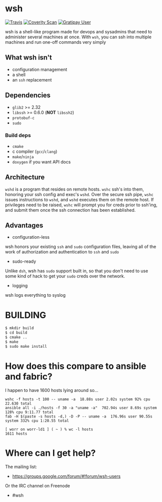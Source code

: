 # wsh

[![Travis](https://img.shields.io/travis/worr/wsh.svg?maxAge=2592000)](https://travis-ci.org/worr/wsh)
[![Coverity Scan](https://img.shields.io/coverity/scan/10090.svg?maxAge=2592000)](https://scan.coverity.com/projects/worr-wsh)
[![Gratipay User](https://img.shields.io/gratipay/user/worr.svg?maxAge=2592000)](https://gratipay.com/~worr/)

wsh is a shell-like program made for devops and sysadmins that need to 
administer several machines at once. With `wsh`, you can ssh into multiple 
machines and run one-off commands very simply

## What wsh isn't

* configuration management 
* a shell 
* an `ssh` replacement

## Dependencies

* `glib2` >= 2.32
* `libssh` >= 0.6.0 (**NOT** `libssh2`) 
* `protobuf-c`
* `sudo`

### Build deps

* `cmake`
* c compiler (`gcc`/`clang`) 
* `make`/`ninja`
* `doxygen` if you want API docs

## Architecture

`wshd` is a program that resides on remote hosts. `wshc` ssh's into
them, honoring your ssh config and exec's `wshd`. Over the secure ssh
pipe, `wshc` issues instructions to `wshd`, and `wshd` executes them on
the remote host. If privileges need to be raised, `wshc` will prompt
you for creds prior to ssh'ing, and submit them once the ssh
connection has been established.

## Advantages

* configuration-less

wsh honors your existing `ssh` and `sudo` configuration files, leaving
all of the work of authorization and authentication to `ssh` and `sudo`

* sudo-ready

Unlike `dsh`, wsh has `sudo` support built in, so that you don't need
to use some kind of hack to get your `sudo` creds over the network.

* logging

wsh logs everything to syslog

# BUILDING

```bash
$ mkdir build
$ cd build
$ cmake ..
$ make
$ sudo make install
```

# How does this compare to ansible and fabric?

I happen to have 1600 hosts lying around so...

```
wshc -f hosts -t 100 -- uname -a  18.88s user 2.02s system 92% cpu 22.630 total
ansible all -i ./hosts -f 30 -a "uname -a"  702.94s user 8.69s system 128% cpu 9:11.77 total
fab -H $(paste -s hosts -d,) -D -P -- uname -a  176.96s user 90.55s system 332% cpu 1:20.55 total

[ worr on worr-ld1 ] ( ~ ) % wc -l hosts
1611 hosts
```

# Where can I get help?

The mailing list:

* https://groups.google.com/forum/#!forum/wsh-users

Or the IRC channel on Freenode

* #wsh
